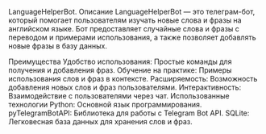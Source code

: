 LanguageHelperBot.
Описание
LanguageHelperBot — это телеграм-бот, который помогает пользователям изучать новые слова и фразы на английском языке. Бот предоставляет случайные слова и фразы с переводом и примерами использования, а также позволяет добавлять новые фразы в базу данных.

Преимущества
Удобство использования: Простые команды для получения и добавления фраз.
Обучение на практике: Примеры использования слов и фраз в контексте.
Расширяемость: Возможность добавления новых слов и фраз пользователями.
Интерактивность: Взаимодействие с пользователями через чат.
Использованные технологии
Python: Основной язык программирования.
pyTelegramBotAPI: Библиотека для работы с Telegram Bot API.
SQLite: Легковесная база данных для хранения слов и фраз.
